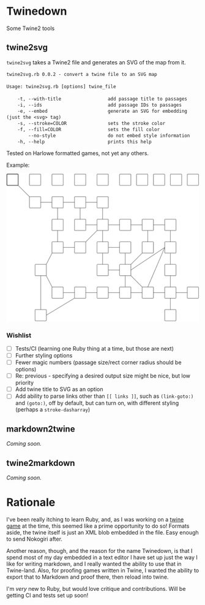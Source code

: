 # Twinedown

Some Twine2 tools

## twine2svg

`twine2svg` takes a Twine2 file and generates an SVG of the map from it.

```
twine2svg.rb 0.0.2 - convert a twine file to an SVG map

Usage: twine2svg.rb [options] twine_file

    -t, --with-title                 add passage title to passages
    -i, --ids                        add passage IDs to passages
    -e, --embed                      generate an SVG for embedding (just the <svg> tag)
    -s, --stroke=COLOR               sets the stroke color
    -f, --fill=COLOR                 sets the fill color
        --no-style                   do not embed style information
    -h, --help                       prints this help
```

Tested on Harlowe formatted games, not yet any others.

Example:

![Twine SVG](/example.svg?raw=true)

### Wishlist

* [ ] Tests/CI (learning one Ruby thing at a time, but those are next)
* [ ] Further styling options
* [ ] Fewer magic numbers (passage size/rect corner radius should be options)
* [ ] Re: previous - specifying a desired output size might be nice, but low priority
* [ ] Add twine title to SVG as an option
* [ ] Add ability to parse links other than `[[ links ]]`, such as `(link-goto:)` and `(goto:)`, off by default, but can turn on, with different styling (perhaps a `stroke-dasharray`)

## markdown2twine

*Coming soon.*

## twine2markdown

*Coming soon.*

# Rationale

I've been really itching to learn Ruby, and, as I was working on a [twine game](http://post-self.io/entry/gallery-exhibition) at the time, this seemed like a prime opportunity to do so! Formats aside, the twine itself is just an XML blob embedded in the file. Easy enough to send Nokogiri after.

Another reason, though, and the reason for the name Twinedown, is that I spend most of my day embedded in a text editor I have set up just the way I like for writing markdown, and I really wanted the ability to use that in Twine-land. Also, for proofing games written in Twine, I wanted the ability to export that to Markdown and proof there, then reload into twine.

I'm *very* new to Ruby, but would love critique and contributions. Will be getting CI and tests set up soon!
